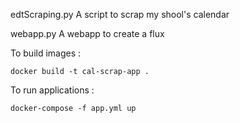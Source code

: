 edtScraping.py 
A script to scrap my shool's calendar

webapp.py 
A webapp to create a flux


To build images :
```
docker build -t cal-scrap-app .
```

To run applications :
```
docker-compose -f app.yml up
```